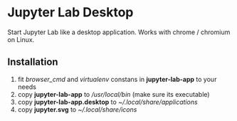 # Jupyter Lab Desktop
Start Jupyter Lab like a desktop application. Works with chrome / chromium on Linux.

## Installation
1. fit *browser_cmd* and *virtualenv* constans in **jupyter-lab-app** to your needs
1. copy **jupyter-lab-app** to */usr/local/bin* (make sure its executable)
1. copy **jupyter-lab-app.desktop** to *~/.local/share/applications*
1. copy **jupyter.svg** to *~/.local/share/icons*

